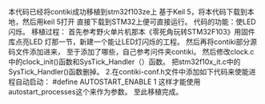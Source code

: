 本代码已经将contiki成功移植到stm32f103ze上
基于Keil 5，将本代码下载到本地，然后用keil 5打开
直接下载到STM32上便可直接运行。
代码的功能：使LED闪烁。
移植过程：
首先参考野火单片机那本《零死角玩转STM32F103》用固件库点亮LED
灯那一节，新建一个能让LED灯闪烁的工程。
然后再将contiki部分源码文件添加进来，
至于添加了哪些，自己参考问件夹contiki。
然后修改clock.c中的clock_init()函数和SysTick_Handler（）函数。
把stm32f10x_it.c中的SysTick_Handler()函数删掉。
2.在contiki-conf.h文件中添加如下代码来使能进程自动启动：
#define AUTOSTART_ENABLE 1
这样才能使用autostart_processes这个来作为参数。
至此移植完成。
